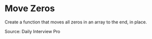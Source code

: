 #  Move Zeros

Create a function that moves all zeros in an array to the end, in place.

Source: Daily Interview Pro